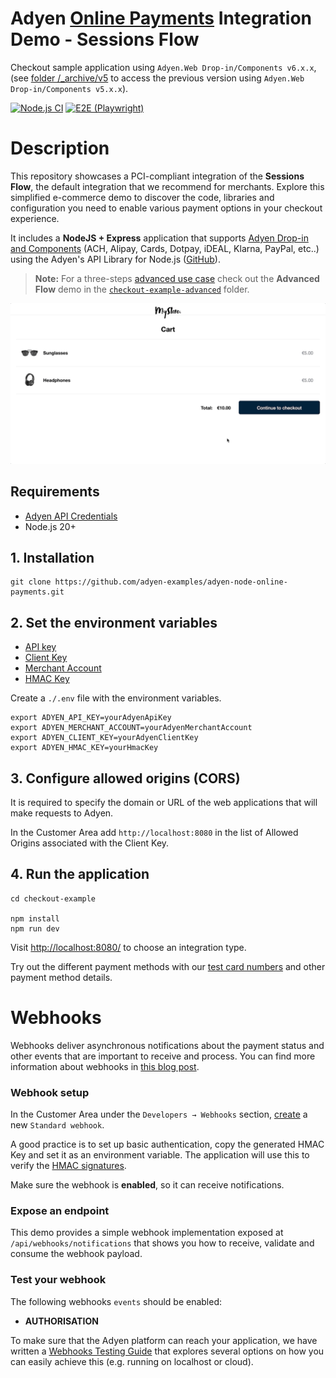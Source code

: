 # Adyen [Online Payments](https://docs.adyen.com/online-payments) Integration Demo - Sessions Flow

Checkout sample application using `Adyen.Web Drop-in/Components v6.x.x`,  (see [folder /_archive/v5](./_archive/v5) to access the previous version using `Adyen.Web Drop-in/Components v5.x.x`).

[![Node.js CI](https://github.com/adyen-examples/adyen-node-online-payments/actions/workflows/build-checkout.yml/badge.svg)](https://github.com/adyen-examples/adyen-node-online-payments/actions/workflows/build-checkout.yml)
[![E2E (Playwright)](https://github.com/adyen-examples/adyen-node-online-payments/actions/workflows/e2e-checkout.yml/badge.svg)](https://github.com/adyen-examples/adyen-node-online-payments/actions/workflows/e2e-checkout.yml)

# Description

This repository showcases a PCI-compliant integration of the **Sessions Flow**, the default integration that we recommend for merchants. Explore this simplified e-commerce demo to discover the code, libraries and configuration you need to enable various payment options in your checkout experience.  

It includes a **NodeJS + Express** application that supports [Adyen Drop-in and Components](https://docs.adyen.com/online-payments/build-your-integration) 
(ACH, Alipay, Cards, Dotpay, iDEAL, Klarna, PayPal, etc..) using the Adyen's API Library for Node.js ([GitHub](https://github.com/Adyen/adyen-node-api-library)).   

> **Note:**
For a three-steps [advanced use case](https://docs.adyen.com/online-payments/build-your-integration/additional-use-cases/) check out the **Advanced Flow** demo in the [`checkout-example-advanced`](../checkout-example-advanced) folder.

![Card checkout demo](public/images/cardcheckout.gif)

## Requirements

- [Adyen API Credentials](https://docs.adyen.com/development-resources/api-credentials/)
- Node.js 20+


## 1. Installation

```
git clone https://github.com/adyen-examples/adyen-node-online-payments.git
```

## 2. Set the environment variables
* [API key](https://docs.adyen.com/user-management/how-to-get-the-api-key)
* [Client Key](https://docs.adyen.com/user-management/client-side-authentication)
* [Merchant Account](https://docs.adyen.com/account/account-structure)
* [HMAC Key](https://docs.adyen.com/development-resources/webhooks/verify-hmac-signatures)

Create a `./.env` file with the environment variables. 
```shell
export ADYEN_API_KEY=yourAdyenApiKey
export ADYEN_MERCHANT_ACCOUNT=yourAdyenMerchantAccount
export ADYEN_CLIENT_KEY=yourAdyenClientKey
export ADYEN_HMAC_KEY=yourHmacKey
```

## 3. Configure allowed origins (CORS)

It is required to specify the domain or URL of the web applications that will make requests to Adyen.

In the Customer Area add `http://localhost:8080` in the list of Allowed Origins associated with the Client Key.


## 4. Run the application

```
cd checkout-example
    
npm install
npm run dev
```

Visit [http://localhost:8080/](http://localhost:8080/) to choose an integration type.

Try out the different payment methods with our [test card numbers](https://docs.adyen.com/development-resources/test-cards/test-card-numbers) and other payment method details.


# Webhooks

Webhooks deliver asynchronous notifications about the payment status and other events that are important to receive and process. 
You can find more information about webhooks in [this blog post](https://www.adyen.com/knowledge-hub/consuming-webhooks).

### Webhook setup

In the Customer Area under the `Developers → Webhooks` section, [create](https://docs.adyen.com/development-resources/webhooks/#set-up-webhooks-in-your-customer-area) a new `Standard webhook`.

A good practice is to set up basic authentication, copy the generated HMAC Key and set it as an environment variable. The application will use this to verify the [HMAC signatures](https://docs.adyen.com/development-resources/webhooks/verify-hmac-signatures/).

Make sure the webhook is **enabled**, so it can receive notifications.

### Expose an endpoint

This demo provides a simple webhook implementation exposed at `/api/webhooks/notifications` that shows you how to receive, validate and consume the webhook payload.

### Test your webhook

The following webhooks `events` should be enabled:
* **AUTHORISATION**


To make sure that the Adyen platform can reach your application, we have written a [Webhooks Testing Guide](https://github.com/adyen-examples/.github/blob/main/pages/webhooks-testing.md)
that explores several options on how you can easily achieve this (e.g. running on localhost or cloud).

